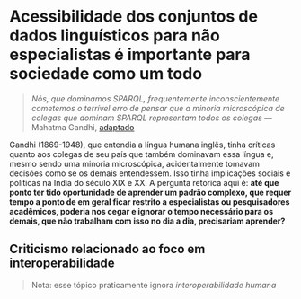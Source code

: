 # Acessibilidade dos conjuntos de dados linguísticos para não especialistas é importante para sociedade como um todo
> _Nós, que dominamos SPARQL, frequentemente inconscientemente cometemos o
terrível erro de pensar que a minoria microscópica de colegas que dominam SPARQL
representam todos os colegas_ — Mahatma Gandhi, [adaptado](http://www.azquotes.com/quote/1288803)

Gandhi (1869-1948), que entendia a língua humana inglês, tinha críticas quanto
aos colegas de seu país que também dominavam essa língua e, mesmo sendo uma
minoria microscópica, acidentalmente tomavam decisões como se os demais
entendessem. Isso tinha implicações sociais e políticas na India do século XIX e
XX. A pergunta retorica aqui é: **até que ponto ter tido oportunidade de
aprender um padrão complexo, que requer tempo a ponto de em geral ficar restrito
a especialistas ou pesquisadores acadêmicos, poderia nos cegar e ignorar o tempo
necessário para os demais, que não trabalham com isso no dia a dia, precisariam
aprender?**

## Criticismo relacionado ao foco em interoperabilidade
> Nota: esse tópico praticamente ignora _interoperabilidade humana_